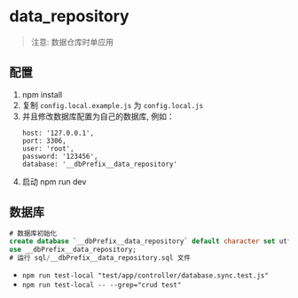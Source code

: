 # data_repository

> 注意: 数据仓库时单应用

## 配置

1. npm install
2. 复制 `config.local.example.js` 为 `config.local.js`
3. 并且修改数据库配置为自己的数据库, 例如：
   ```
   host: '127.0.0.1',
   port: 3306,
   user: 'root',
   password: '123456',
   database: '__dbPrefix__data_repository'
   ```
4. 启动 npm run dev

## 数据库

```sql
# 数据库初始化
create database `__dbPrefix__data_repository` default character set utf8mb4 collate utf8mb4_bin;
use __dbPrefix__data_repository;
# 运行 sql/__dbPrefix__data_repository.sql 文件
```

- `npm run test-local "test/app/controller/database.sync.test.js"`
- `npm run test-local -- --grep="crud test"`